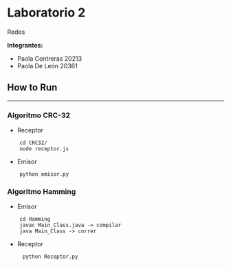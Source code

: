 # Laboratorio 2
Redes

**Integrantes:**
- Paola Contreras 20213
- Paola De León 20361


## How to Run
---
### **Algoritmo CRC-32**
- Receptor 
```
    cd CRC32/
    node receptor.js
```
- Emisor
```
    python emisor.py
```

### **Algoritmo Hamming**

- Emisor 
```
    cd Hamming
    javac Main_Class.java -> compilar 
    java Main_Class -> correr
```
- Receptor
```
     python Receptor.py
```
